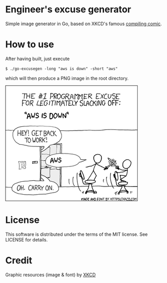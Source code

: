 Engineer's excuse generator
===========================
Simple image generator in Go, based on XKCD's famous [compiling comic](https://xkcd.com/303/).

# How to use
After having built, just execute
```
$ ./go-excusegen -long "aws is down" -short "aws"
```
which will then produce a PNG image in the root directory.

![example-excuse.png](example-out.png)


# License
This software is distributed under the terms of the MIT license. See LICENSE for details.

# Credit
Graphic resources (image & font) by [XKCD](https://xkcd.com)
